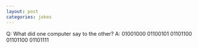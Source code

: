 ```yaml
---
layout: post
categories: jokes
---
```

Q: What did one computer say to the other?
A: 01001000 01100101 01101100 01101100 01101111